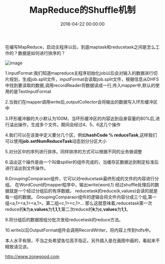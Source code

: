 ﻿---
layout: post
title: MapReduce的Shuffle机制

date: 2018-04-22 00:00:00
categories: 大数据
tags: MapReduce
---

在编写MapReduce，启动主程序以后，到底maptask和reducetask之间是怎么工作的？数据是如何进行排序的？

![image](http://ww1.sinaimg.cn/large/0066vfZIgy1fumeqgv4ckj31kw0vpwia.jpg)


1.inputFormat:我们知道mapreduce主程序初始化job以后会对输入的数据进行切片规划，生成job.split文件，inputFormat会读取job.split文件，根据信息从DHFS中找到要读取的数据,调用recordReader将数据读成一行,传入mapper中,默认的使用的是TextInputFormat

2.当我们在mapper调用write后,outputCollector会将输出的数据写入环形缓冲区中

3.环形缓冲器的大小默认为100M，当环形缓冲区的内容达到自身容量的80%后,进行溢出操作，生成多个文件。期间会经过4、5、6这几个操作

4.我们可以在该类中定义要分几个区，例如**hashCode % reduceTask**,这样我们可以使用**job.setNumReduceTask**动态划分分区大小

5.对分区中的序列进行排序。同样排序的方式可以根据不同的业务做调整

6.溢出这个操作是由一个叫做spiller的组件完成的，当缓存区数据达到制定标准后进行溢出到文件操作。

8.GroupingComparaor组件，它可以对reducetask最终形成的文件的内容进行分组。
在WordCount的mapper程序中，输出write(word,1)
经过shuffle处理后的数据就是一个经过分组后的有序数据。
reducetask的reduce(k,values)会读的就是每一组的数据。
GroupingComparaor组件的逻辑会将文件内容分成三个组,第一组<a,1><a,1><a,1>。第二组<c,1><c,1>...
那么这就意味着,reducetask第一次reduce的**k**为**a**,**values**为**1,1,1**;第二次reduce的**k**为**c**,**values**为**1,1**。

9.将分组后的数据按组分批次发给reducetask的reduce方法。

10.write以后OutputFormat组件会调用RecordWriter，将内容上传到hdfs中。

本人水平有限，不当之处希望各位高手指正。另外插入是在画图中画的，看起来不精致请见谅。

http://www.zonegood.com
